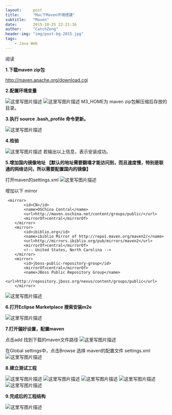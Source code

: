 ```yaml
---
layout:     post
title:      "Mac下Maven环境搭建"
subtitle:   "Maven"
date:       2015-10-25 22:21:36 
author:     "CatchZeng"
header-img: "img/post-bg-2015.jpg"
tags:
    - Java Web
---
```

<span id="busuanzi_container_page_pv">
阅读<span id="busuanzi_value_page_pv"></span>
</span>

**1.下载maven zip包**

http://maven.apache.org/download.cgi

**2.配置环境变量**

![这里写图片描述](http://img.blog.csdn.net/20151001135540588)
![这里写图片描述](http://img.blog.csdn.net/20151001135603096)
M3_HOME为 maven zip包解压缩后存放的目录。

**3.执行 **source .bash_profile** 命令更新。**

![这里写图片描述](http://img.blog.csdn.net/20151001140521888)

**4.检验**

![这里写图片描述](http://img.blog.csdn.net/20151001135758192)
若输出以上信息，表示安装成功。

**5.增加国内镜像地址 【默认的地址需要翻墙才能访问到，而且速度慢，特别是联通的网络访问，所以需要配置国内的镜像】**

打开maven的settings.xml
![这里写图片描述](http://img.blog.csdn.net/20151001140134489)

增加以下 mirror
```
 <mirror>
        <id>CN</id>
        <name>OSChina Central</name>
        <url>http://maven.oschina.net/content/groups/public/</url>
        <mirrorOf>central</mirrorOf>
    </mirror>
    <mirror>
        <id>ibiblio.org</id>
        <name>ibiblio Mirror of http://repo1.maven.org/maven2/</name>
        <url>http://mirrors.ibiblio.org/pub/mirrors/maven2</url>
        <mirrorOf>central</mirrorOf>
        <!-- United States, North Carolina -->
    </mirror>
    <mirror>
        <id>jboss-public-repository-group</id>
        <mirrorOf>central</mirrorOf>
        <name>JBoss Public Repository Group</name>
        <url>http://repository.jboss.org/nexus/content/groups/public</url>
    </mirror>
```
![这里写图片描述](http://img.blog.csdn.net/20151001140259926)

**6.打开Eclipse Marketplace 搜索安装m2e**

![这里写图片描述](http://img.blog.csdn.net/20151001140902756)

**7.打开偏好设置，配置maven**

点击add 找到下载的maven文件路径
![这里写图片描述](http://img.blog.csdn.net/20151001141011921)

在Global settings中，点击Browse 选择 maven的配置文件 settings.xml
![这里写图片描述](http://img.blog.csdn.net/20151001141232946)

**8.建立测试工程**

![这里写图片描述](http://img.blog.csdn.net/20151001141430560)
![这里写图片描述](http://img.blog.csdn.net/20151001141443693)
![这里写图片描述](http://img.blog.csdn.net/20151001141502358)
![这里写图片描述](http://img.blog.csdn.net/20151001141516245)
![这里写图片描述](http://img.blog.csdn.net/20151001141530812)

**9.完成后的工程结构**

![这里写图片描述](http://img.blog.csdn.net/20151001141725240)

